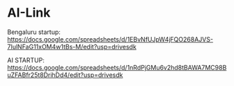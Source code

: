 # AI-Link
Bengaluru startup: https://docs.google.com/spreadsheets/d/1EBvNfUJpW4jFQO268AJVS-7IulNFaG11xOM4w1tBs-M/edit?usp=drivesdk


AI STARTUP: https://docs.google.com/spreadsheets/d/1nRdPjGMu6v2hd8tBAWA7MC98BuZFABfr25t8DrihDd4/edit?usp=drivesdk
